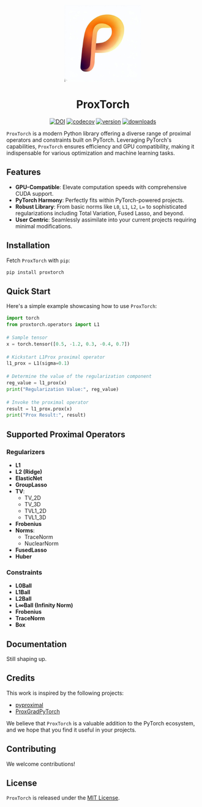 <div align="center">

<img src="docs/source/proxtorch-logo.jpg" alt="drawing" width="200"/>

# ProxTorch

[![DOI](https://zenodo.org/badge/DOI/10.5281/zenodo.5748062.svg)](https://doi.org/10.5281/zenodo.4382739)
[![codecov](https://codecov.io/gh/jameschapman19/ProxTorch/branch/main/graph/badge.svg?token=JHG9VUB0L8)](https://codecov.io/gh/jameschapman19/ProxTorch)
[![version](https://img.shields.io/pypi/v/ProxTorch)](https://pypi.org/project/ProxTorch/)
[![downloads](https://img.shields.io/pypi/dm/ProxTorch)](https://pypi.org/project/ProxTorch/)

</div>

`ProxTorch` is a modern Python library offering a diverse range of proximal operators and constraints built on PyTorch. Leveraging PyTorch's capabilities, `ProxTorch` ensures efficiency and GPU compatibility, making it indispensable for various optimization and machine learning tasks.

## Features

- **GPU-Compatible**: Elevate computation speeds with comprehensive CUDA support.
- **PyTorch Harmony**: Perfectly fits within PyTorch-powered projects.
- **Robust Library**: From basic norms like `L0`, `L1`, `L2`, `L∞` to sophisticated regularizations including Total Variation, Fused Lasso, and beyond.
- **User Centric**: Seamlessly assimilate into your current projects requiring minimal modifications.

## Installation

Fetch `ProxTorch` with `pip`:

```bash
pip install proxtorch
```

## Quick Start

Here's a simple example showcasing how to use `ProxTorch`:

```python
import torch
from proxtorch.operators import L1

# Sample tensor
x = torch.tensor([0.5, -1.2, 0.3, -0.4, 0.7])

# Kickstart L1Prox proximal operator
l1_prox = L1(sigma=0.1)

# Determine the value of the regularization component
reg_value = l1_prox(x)
print("Regularization Value:", reg_value)

# Invoke the proximal operator
result = l1_prox.prox(x)
print("Prox Result:", result)
```

## Supported Proximal Operators

### Regularizers

- **L1**
- **L2 (Ridge)**
- **ElasticNet**
- **GroupLasso**
- **TV**: 
  - TV_2D
  - TV_3D 
  - TVL1_2D 
  - TVL1_3D
- **Frobenius**
- **Norms**:
  - TraceNorm
  - NuclearNorm
- **FusedLasso**
- **Huber**

### Constraints

- **L0Ball**
- **L1Ball**
- **L2Ball**
- **L∞Ball (Infinity Norm)**
- **Frobenius**
- **TraceNorm**
- **Box**


## Documentation

Still shaping up.

## Credits

This work is inspired by the following projects:

- [pyproximal](https://github.com/PyLops/pyproximal)
- [ProxGradPyTorch](https://github.com/KentonMurray/ProxGradPytorch)

We believe that `ProxTorch` is a valuable addition to the PyTorch ecosystem, and we hope that you find it useful in your projects.

## Contributing

We welcome contributions!

## License

`ProxTorch` is released under the [MIT License](link-to-license-file).
